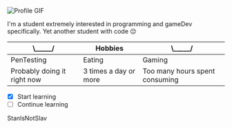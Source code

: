 ![Profile GIF](https://media.giphy.com/media/26xBukhJ0i8KXADYc/giphy.gif)

I'm a student extremely interested in programming and gameDev specifically. Yet another student with code 😔

| \\_____\/ | Hobbies | \\_____\/ |
|----------------------------|-----------------------|--------------------------------|
| PenTesting | Eating | Gaming |
|Probably doing it right now | 3 times a day or more | Too many hours spent consuming |

- [x] Start learning
- [ ] Continue learning

StanlsNotSlav
